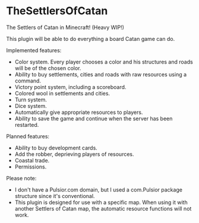 TheSettlersOfCatan
==================

The Settlers of Catan in Minecraft! (Heavy WIP!)

This plugin will be able to do everything a board Catan game can do.

Implemented features:
  - Color system. Every player chooses a color and his structures and roads will be of the chosen color.
  - Ability to buy settlements, cities and roads with raw resources using a command.
  - Victory point system, including a scoreboard.
  - Colored wool in settlements and cities.
  - Turn system.
  - Dice system.
  - Automatically give appropriate resources to players.
  - Ability to save the game and continue when the server has been restarted.

Planned features:
  - Ability to buy development cards.
  - Add the robber, deprieving players of resources.
  - Coastal trade.
  - Permissions.

Please note:
  - I don't have a Pulsior.com domain, but I used a com.Pulsior package structure
    since it's conventional.
  - This plugin is designed for use with a specific map. When using it with another Settlers of Catan map, the
  automatic resource functions will not work.
